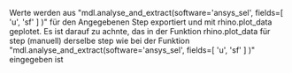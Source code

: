 Werte werden aus "mdl.analyse_and_extract(software='ansys_sel', fields=[ 'u', 'sf' ] )" für den Angegebenen Step exportiert und mit rhino.plot_data geplotet. Es ist darauf zu achnte, das in der Funktion rhino.plot_data für step (manuell) derselbe step wie bei der Funktion "mdl.analyse_and_extract(software='ansys_sel', fields=[ 'u', 'sf' ] )" eingegeben ist
